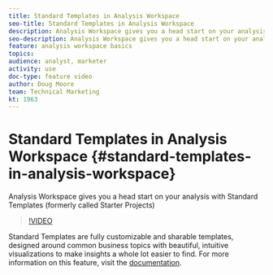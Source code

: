 ```yaml
---
title: Standard Templates in Analysis Workspace
seo-title: Standard Templates in Analysis Workspace
description: Analysis Workspace gives you a head start on your analysis with Standard Templates (formerly called Starter Projects)
seo-description: Analysis Workspace gives you a head start on your analysis with Standard Templates (formerly called Starter Projects)
feature: analysis workspace basics
topics: 
audience: analyst, marketer
activity: use
doc-type: feature video
author: Doug Moore
team: Technical Marketing
kt: 1963
---
```


# Standard Templates in Analysis Workspace {#standard-templates-in-analysis-workspace}

Analysis Workspace gives you a head start on your analysis with Standard Templates (formerly called Starter Projects)

>[!VIDEO](https://video.tv.adobe.com/v/23960/?quality=12)

Standard Templates are fully customizable and sharable templates, designed around common business topics with beautiful, intuitive visualizations to make insights a whole lot easier to find. For more information on this feature, visit the [documentation](https://marketing.adobe.com/resources/help/en_US/analytics/analysis-workspace/starter_projects.html).
